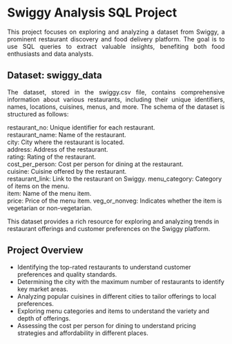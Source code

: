 # Swiggy Analysis SQL Project

<p align="justify">This project focuses on exploring and analyzing a dataset from Swiggy, a prominent restaurant discovery and food delivery platform. The goal is to use SQL queries to extract valuable insights, benefiting both food enthusiasts and data analysts.</p>

## Dataset: swiggy_data

<p align="justify">The dataset, stored in the swiggy.csv file, contains comprehensive information about various restaurants, including their unique identifiers, names, locations, cuisines, menus, and more. The schema of the dataset is structured as follows:</p>

restaurant_no: Unique identifier for each restaurant.<br>
restaurant_name: Name of the restaurant.<br>
city: City where the restaurant is located.<br>
address: Address of the restaurant.<br>
rating: Rating of the restaurant.<br>
cost_per_person: Cost per person for dining at the restaurant.<br>
cuisine: Cuisine offered by the restaurant.<br>
restaurant_link: Link to the restaurant on Swiggy.
menu_category: Category of items on the menu.<br>
item: Name of the menu item.<br>
price: Price of the menu item.
veg_or_nonveg: Indicates whether the item is vegetarian or non-vegetarian.<br>

This dataset provides a rich resource for exploring and analyzing trends in restaurant offerings and customer preferences on the Swiggy platform.

## Project Overview
- Identifying the top-rated restaurants to understand customer preferences and quality standards.
- Determining the city with the maximum number of restaurants to identify key market areas.
- Analyzing popular cuisines in different cities to tailor offerings to local preferences.
- Exploring menu categories and items to understand the variety and depth of offerings.
- Assessing the cost per person for dining to understand pricing strategies and affordability in different places.
